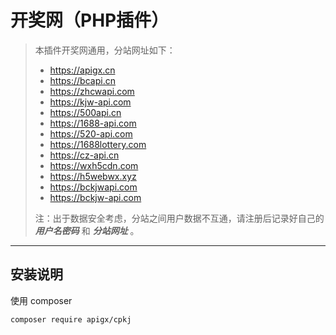 开奖网（PHP插件）
===============

> 本插件开奖网通用，分站网址如下：
>
> * https://apigx.cn
> * https://bcapi.cn
> * https://zhcwapi.com
> * https://kjw-api.com
> * https://500api.cn
> * https://1688-api.com
> * https://520-api.com
> * https://1688lottery.com
> * https://cz-api.cn
> * https://wxh5cdn.com
> * https://h5webwx.xyz
> * https://bckjwapi.com
> * https://bckjw-api.com
>
> 注：出于数据安全考虑，分站之间用户数据不互通，请注册后记录好自己的 **_用户名密码_** 和 **_分站网址_** 。

---

## 安装说明

使用 composer
~~~
composer require apigx/cpkj
~~~